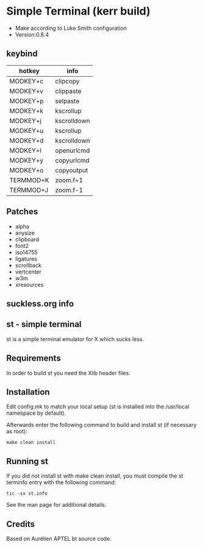 # Simple Terminal (kerr build)

+ Make according to Luke Smith configuration
+ Version:0.8.4


## keybind


|     hotkey    |     info      |
|---------------|---------------|
|    MODKEY+c   |   clipcopy    |
|    MODKEY+v   |   clippaste   |
|    MODKEY+p   |   selpaste    |
|    MODKEY+k   |   kscrollup   |
|    MODKEY+j   |   kscrolldown |
|    MODKEY+u   |   kscrollup   |
|    MODKEY+d   |   kscrolldown |
|    MODKEY+l   |   openurlcmd  |
|    MODKEY+y   |   copyurlcmd  |
|    MODKEY+o   |   copyoutput  |
|   TERMMOD+K   |   zoom.f+1    |
|   TERMMOD+J   |   zoom.f-1    |


## Patches

+ alpha
+ anysize
+ clipboard
+ font2
+ iso14755
+ ligatures
+ scrollback
+ vertcenter
+ w3m
+ xresources



## suckless.org info

st - simple terminal
--------------------
st is a simple terminal emulator for X which sucks less.


Requirements
------------
In order to build st you need the Xlib header files.


Installation
------------
Edit config.mk to match your local setup (st is installed into
the /usr/local namespace by default).

Afterwards enter the following command to build and install st (if
necessary as root):

    make clean install


Running st
----------
If you did not install st with make clean install, you must compile
the st terminfo entry with the following command:

    tic -sx st.info

See the man page for additional details.

Credits
-------
Based on Aurélien APTEL <aurelien dot aptel at gmail dot com> bt source code.

